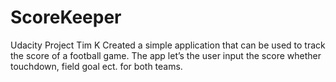 # ScoreKeeper
Udacity Project Tim K
Created a simple application that can be used to track the score of a football game. The app let’s the user input the score whether touchdown, field goal ect. for both teams.
